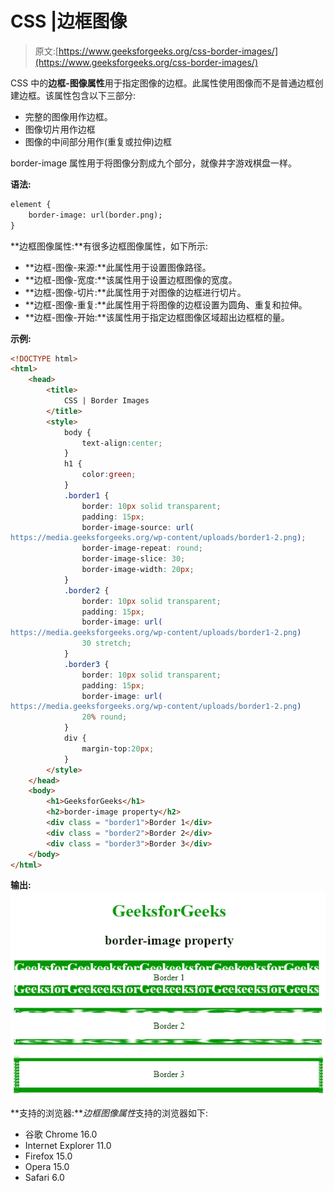 # CSS |边框图像

> 原文:[https://www.geeksforgeeks.org/css-border-images/](https://www.geeksforgeeks.org/css-border-images/)

CSS 中的**边框-图像属性**用于指定图像的边框。此属性使用图像而不是普通边框创建边框。该属性包含以下三部分:

*   完整的图像用作边框。
*   图像切片用作边框
*   图像的中间部分用作(重复或拉伸)边框

border-image 属性用于将图像分割成九个部分，就像井字游戏棋盘一样。

**语法:**

```html
element {
    border-image: url(border.png);
}
```

**边框图像属性:**有很多边框图像属性，如下所示:

*   **边框-图像-来源:**此属性用于设置图像路径。
*   **边框-图像-宽度:**该属性用于设置边框图像的宽度。
*   **边框-图像-切片:**此属性用于对图像的边框进行切片。
*   **边框-图像-重复:**此属性用于将图像的边框设置为圆角、重复和拉伸。
*   **边框-图像-开始:**该属性用于指定边框图像区域超出边框框的量。

**示例:**

```html
<!DOCTYPE html>
<html>
    <head>
        <title>
            CSS | Border Images
        </title>
        <style>
            body {
                text-align:center;
            }
            h1 {
                color:green;
            }
            .border1 { 
                border: 10px solid transparent;
                padding: 15px;
                border-image-source: url(
https://media.geeksforgeeks.org/wp-content/uploads/border1-2.png);
                border-image-repeat: round;
                border-image-slice: 30;
                border-image-width: 20px;
            }
            .border2 { 
                border: 10px solid transparent;
                padding: 15px;
                border-image: url(
https://media.geeksforgeeks.org/wp-content/uploads/border1-2.png)
                30 stretch;
            }
            .border3 {
                border: 10px solid transparent;
                padding: 15px;
                border-image: url(
https://media.geeksforgeeks.org/wp-content/uploads/border1-2.png) 
                20% round;
            }
            div {
                margin-top:20px;
            }
        </style>
    </head>
    <body>
        <h1>GeeksforGeeks</h1>
        <h2>border-image property</h2>
        <div class = "border1">Border 1</div>
        <div class = "border2">Border 2</div>
        <div class = "border3">Border 3</div>
    </body>
</html>                                    
```

**输出:**
![](img/95df25e9dbe394e7723ae63e362beab1.png)

**支持的浏览器:***边框图像属性*支持的浏览器如下:

*   谷歌 Chrome 16.0
*   Internet Explorer 11.0
*   Firefox 15.0
*   Opera 15.0
*   Safari 6.0